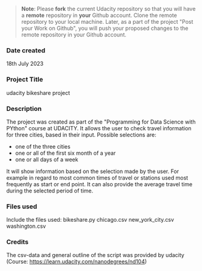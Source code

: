 >**Note**: Please **fork** the current Udacity repository so that you will have a **remote** repository in **your** Github account. Clone the remote repository to your local machine. Later, as a part of the project "Post your Work on Github", you will push your proposed changes to the remote repository in your Github account.

### Date created
18th July 2023

### Project Title
udacity bikeshare project

### Description
The project was created as part of the "Programming for Data Science with PYthon" course at UDACITY.
It allows the user to check travel information for three cities, based in their input.
Possible selections are:
- one of the three cities
- one or all of the first six month of a year
- one or all days of a week

It will show information based on the selection made by the user. 
For example in regard to most common times of travel or stations used most frequently as start or end point. It can also provide the average travel time during the selected period of time.

### Files used
Include the files used:
bikeshare.py
chicago.csv
new_york_city.csv
washington.csv

### Credits
The csv-data and general outline of the script was provided by udacity (Course: https://learn.udacity.com/nanodegrees/nd104)
